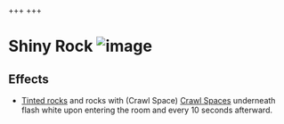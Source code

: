 +++
+++

 # Shiny Rock ![image](/image/Shiny_Rock.png) 

Effects
---------


* [Tinted rocks](/wiki/Tinted_rock "Tinted rock") and rocks with (Crawl Space) [Crawl Spaces](/wiki/Crawl_Space "Crawl Space") underneath flash white upon entering the room and every 10 seconds afterward.


